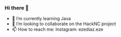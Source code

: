 ### Hi there 👋
- 🌱 I’m currently learning Java
- 👯 I’m looking to collaborate on the HackNC project
- 📫 How to reach me: Instagram: ezediaz.eze



<!--
**Ezequiel-Diaz/Ezequiel-Diaz** is a ✨ _special_ ✨ repository because its `README.md` (this file) appears on your GitHub profile.

Here are some ideas to get you started:

- 🔭 I’m currently working on ...
- 🌱 I’m currently learning ...
- 👯 I’m looking to collaborate on ...
- 🤔 I’m looking for help with ...
- 💬 Ask me about ...
- 📫 How to reach me: ...
- 😄 Pronouns: ...
- ⚡ Fun fact: ...
-->
